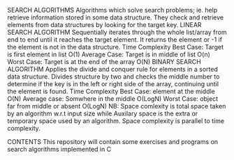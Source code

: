 SEARCH ALGORITHMS
Algorithms which solve search problems; ie. help retrieve information stored in some data structure.
They check and retrieve elements from data structures by looking for the target key.
LINEAR SEARCH ALGORITHM
Sequentially iterates through the whole list/array from end to end until it reaches the target element. It returns the element or -1 if the element is not in the data structure. 
Time Complexity
Best Case: Target is first element in list O(1)
Average Case: Target is in middle of list O(n)
Worst Case: Target is at the end of the array O(N)
BINARY SEARCH ALGORITHM
Applies the divide and conquer rule for elements in a sorted data structure. Divides structure by two and checks the middle number to determine if the key is in the left or right side of the array, continuing until the element is found.
Time Complexity
Best Case: element at the middle O(N)
Average case: Somwhere in the middle O(LogN)
Worst Case: object far from middle or absent O(LogN)
NB: Space comlexity is total space taken by an algorithm w.r.t input size while Auxilary space is the extra or temporary space used by an algorithm. Space complexity is parallel to time complexity.

CONTENTS
This repository will contain some exercises and programs on search algorithms implemented in C
